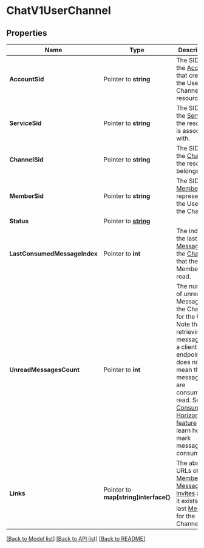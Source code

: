 # ChatV1UserChannel

## Properties

Name | Type | Description | Notes
------------ | ------------- | ------------- | -------------
**AccountSid** | Pointer to **string** | The SID of the [Account](https://www.twilio.com/docs/api/rest/account) that created the User Channel resource. |
**ServiceSid** | Pointer to **string** | The SID of the [Service](https://www.twilio.com/docs/api/chat/rest/services) the resource is associated with. |
**ChannelSid** | Pointer to **string** | The SID of the [Channel](https://www.twilio.com/docs/api/chat/rest/channels) the resource belongs to. |
**MemberSid** | Pointer to **string** | The SID of a [Member](https://www.twilio.com/docs/api/chat/rest/members) that represents the User on the Channel. |
**Status** | Pointer to [**string**](UserChannelEnumChannelStatus.md) |  |
**LastConsumedMessageIndex** | Pointer to **int** | The index of the last [Message](https://www.twilio.com/docs/api/chat/rest/messages) in the [Channel](https://www.twilio.com/docs/api/chat/rest/channels) that the Member has read. |
**UnreadMessagesCount** | Pointer to **int** | The number of unread Messages in the Channel for the User. Note that retrieving messages on a client endpoint does not mean that messages are consumed or read. See [Consumption Horizon feature](/docs/api/chat/guides/consumption-horizon) to learn how to mark messages as consumed. |
**Links** | Pointer to **map[string]interface{}** | The absolute URLs of the [Members](https://www.twilio.com/docs/chat/api/members), [Messages](https://www.twilio.com/docs/chat/api/messages) , [Invites](https://www.twilio.com/docs/chat/api/invites) and, if it exists, the last [Message](https://www.twilio.com/docs/chat/api/messages) for the Channel. |

[[Back to Model list]](../README.md#documentation-for-models) [[Back to API list]](../README.md#documentation-for-api-endpoints) [[Back to README]](../README.md)


